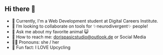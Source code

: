 ## Hi there 👋

- 🌱 Currently, I'm a Web Development student at Digital Careers Institute.
- 👯 I’m looking to collaborate on tools for ✨neurodivergent✨ people! 
- 💬 Ask me about my favorite animal 😺
- 📨 How to reach me: dorispasicstudio@outlook.de or Social Media
- 🙋‍♀️ Pronouns: she / her
- 🥳 Fun fact: I LOVE Upcycling

<!--
**DorisPasic/DorisPasic** is a ✨ _special_ ✨ repository because its `README.md` (this file) appears on your GitHub profile.

Here are some ideas to get you started:
  
- 🤔 I’m looking for help with ...
- 🔭 I’m currently working on ...
-->
